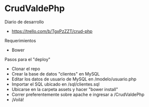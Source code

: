 # CrudValdePhp

Diario de desarrollo
- https://trello.com/b/TgxPzZZT/crud-php

Requerimientos
- Bower

Pasos para el "deploy"

- Clonar el repo
- Crear la base de datos "clientes" en MySQL
- Editar los datos de usuario de MySQL en /modelo/usuario.php
- Importar el SQL ubicado en /sql/clientes.sql
- Ubicarse en la carpeta assets y hacer "bower install"
- Correr preferentemente sobre apache e ingresar a /CrudValdePhp
- ¡Voilá!
